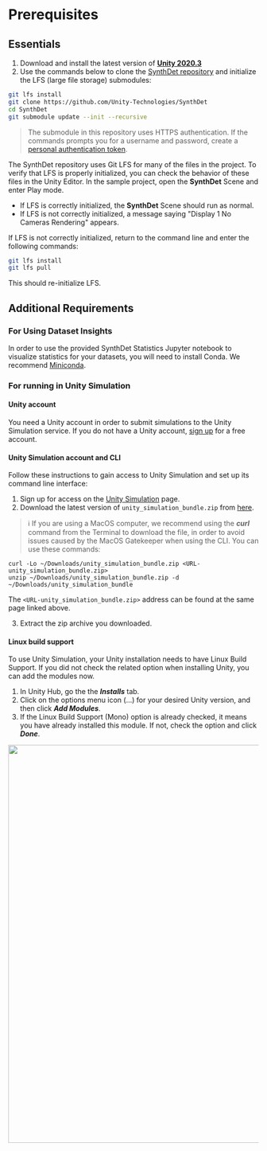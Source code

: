 # Prerequisites

## Essentials

1. Download and install the latest version of **[Unity 2020.3](https://unity3d.com/get-unity/download)**   
2. Use the commands below to clone the [SynthDet repository](https://github.com/Unity-Technologies/SynthDet) and initialize the LFS (large file storage) submodules:
```bash
git lfs install
git clone https://github.com/Unity-Technologies/SynthDet
cd SynthDet
git submodule update --init --recursive
```
>The submodule in this repository uses HTTPS authentication. If the commands prompts you for a username and password, create a [personal authentication token](https://help.github.com/en/github/authenticating-to-github/creating-a-personal-access-token-for-the-command-line).

The SynthDet repository uses Git LFS for many of the files in the project. To verify that LFS is properly initialized, you can check the behavior of these files in the Unity Editor. In the sample project, open the **SynthDet** Scene and enter Play mode. 

* If LFS is correctly initialized, the **SynthDet** Scene should run as normal. 
* If LFS is not correctly initialized, a message saying "Display 1 No Cameras Rendering" appears. 

If LFS is not correctly initialized, return to the command line and enter the following commands: 

```bash
git lfs install
git lfs pull
```

This should re-initialize LFS.

## Additional Requirements

### For Using Dataset Insights
In order to use the provided SynthDet Statistics Jupyter notebook to visualize statistics for your datasets, you will need to install Conda. We recommend [Miniconda](https://docs.conda.io/en/latest/miniconda.html).


### For running in Unity Simulation

#### Unity account
You need a Unity account in order to submit simulations to the Unity Simulation service. If you do not have a Unity account, [sign up](https://id.unity.com) for a free account.

#### Unity Simulation account and CLI
Follow these instructions to gain access to Unity Simulation and set up its command line interface:
1. Sign up for access on the [Unity Simulation](https://unity.com/products/simulation) page. 
2. Download the latest version of `unity_simulation_bundle.zip` from [here](https://github.com/Unity-Technologies/Unity-Simulation-Docs/releases).

> :information_source: If you are using a MacOS computer, we recommend using the _**curl**_ command from the Terminal to download the file, in order to avoid issues caused by the MacOS Gatekeeper when using the CLI. You can use these commands:
```
curl -Lo ~/Downloads/unity_simulation_bundle.zip <URL-unity_simulation_bundle.zip>
unzip ~/Downloads/unity_simulation_bundle.zip -d ~/Downloads/unity_simulation_bundle
```
The `<URL-unity_simulation_bundle.zip>` address can be found at the same page linked above.

3. Extract the zip archive you downloaded.

#### Linux build support

To use Unity Simulation, your Unity installation needs to have Linux Build Support. If you did not check the related option when installing Unity, you can add the modules now. 
1. In Unity Hub, go the the ***Installs*** tab.
2. Click on the options menu icon (...) for your desired Unity version, and then click ***Add Modules***.
3. If the Linux Build Support (Mono) option is already checked, it means you have already installed this module. If not, check the option and click ***Done***.

<p align="center">
    <img src="images/linux_build_support.PNG" width = "800"/>
</p>